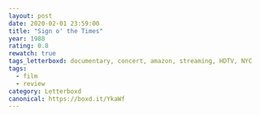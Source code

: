 ```yaml
---
layout: post 
date: 2020-02-01 23:59:00
title: "Sign o' the Times"
year: 1988
rating: 0.8
rewatch: true
tags_letterboxd: documentary, concert, amazon, streaming, HDTV, NYC
tags:
  - film
  - review
category: Letterboxd
canonical: https://boxd.it/YkaWf
---
```

